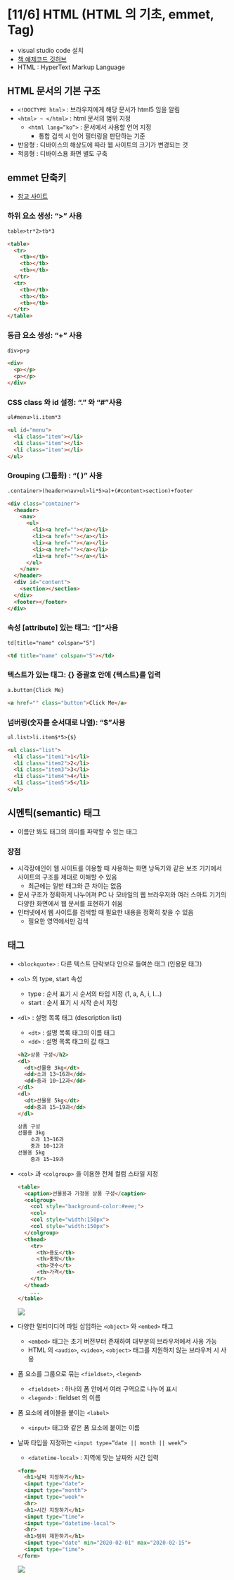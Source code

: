 # [11/6] HTML (HTML 의 기초, emmet, Tag)

- visual studio code 설치
- [책 예제코드 깃허브](https://github.com/Eun-Sook-Kim/doit_html_css_javascript)
- HTML : HyperText Markup Language

## HTML 문서의 기본 구조

- `<!DOCTYPE html>` : 브라우저에게 해당 문서가 html5 임을 알림
- `<html> ~ </html>` : html 문서의 범위 지정
    - `<html lang=”ko”>` : 문서에서 사용할 언어 지정
        - 통합 검색 시 언어 필터링을 판단하는 기준
- 반응형 : 디바이스의 해상도에 따라 웹 사이트의 크기가 변경되는 것
- 적응형 : 디바이스용 화면 별도 구축

## emmet 단축키

- [참고 사이트](https://www.hanl.tech/blog/emmet-%EB%8B%A8%EC%B6%95%ED%82%A4-%EB%B0%8F-%ED%8A%B8%EB%A6%AD-9%EA%B0%80%EC%A7%80/)

### ****하위 요소 생성: “>” 사용****

```html
table>tr*2>tb*3
```

```html
<table>
  <tr>
    <tb></tb>
    <tb></tb>
    <tb></tb>
  </tr>
  <tr>
    <tb></tb>
    <tb></tb>
    <tb></tb>
  </tr>
</table>
```

### ****동급 요소 생성: “+” 사용****

```html
div>p+p
```

```html
<div>
  <p></p>
  <p></p>
</div>
```

### ****CSS class 와 id 설정: “.” 와 “#”사용****

```html
ul#menu>li.item*3
```

```html
<ul id="menu">
  <li class="item"></li>
  <li class="item"></li>
  <li class="item"></li>
</ul>
```

### ****Grouping (그룹화) : “( )” 사용****

```html
.container>(header>nav>ul>li*5>a)+(#content>section)+footer
```

```html
<div class="container">
  <header>
    <nav>
      <ul>
        <li><a href=""></a></li>
        <li><a href=""></a></li>
        <li><a href=""></a></li>
        <li><a href=""></a></li>
        <li><a href=""></a></li>
      </ul>
    </nav>
  </header>
  <div id="content">
    <section></section>
  </div>
  <footer></footer>
</div>
```

### ****속성 [attribute] 있는 태그: “[]”사용****

```html
td[title="name" colspan="5"]
```

```html
<td title="name" colspan="5"></td>
```

### ****텍스트가 있는 태그: {} 중괄호 안에 {텍스트}를 입력****

```html
a.button{Click Me}
```

```html
<a href="" class="button">Click Me</a>
```

### ****넘버링(숫자를 순서대로 나열): “$”사용****

```html
ul.list>li.item$*5>{$}
```

```html
<ul class="list">
  <li class="item1">1</li>
  <li class="item2">2</li>
  <li class="item3">3</li>
  <li class="item4">4</li>
  <li class="item5">5</li>
</ul>
```

## 시멘틱(semantic) 태그

- 이름만 봐도 태그의 의미를 파악할 수 있는 태그

### 장점

- 시각장애인이 웹 사이트를 이용할 때 사용하는 화면 낭독기와 같은 보조 기기에서 사이트의 구조를 제대로 이해할 수 있음
    - 최근에는 일반 태그와 큰 차이는 없음
- 문서 구조가 정확하게 나누어져 PC 나 모바일의 웹 브라우저와 여러 스마트 기기의 다양한 화면에서 웹 문서를 표현하기 쉬움
- 인터넷에서 웹 사이트를 검색할 때 필요한 내용을 정확히 찾을 수 있음
    - 필요한 영역에서만 검색

## 태그

- `<blockquote>` : 다른 텍스트 단락보다 안으로 들여쓴 태그 (인용문 태그)
- `<ol>` 의 type, start 속성
    - type : 순서 표기 시 순서의 타입 지정 (1, a, A, i, I…)
    - start : 순서 표기 시 시작 순서 지정
- `<dl>` : 설명 목록 태그 (description list)
    - `<dt>` : 설명 목록 태그의 이름 태그
    - `<dd>` : 설명 목록 태그의 값 태그

    ```html
    <h2>상품 구성</h2>
    <dl>
      <dt>선물용 3kg</dt>
      <dd>소과 13~16과</dd>
      <dd>중과 10~12과</dd>
    </dl>
    <dl>
      <dt>선물용 5kg</dt>
      <dd>중과 15~19과</dd>
    </dl>
    ```

    ```html
    상품 구성
    선물용 3kg
    	소과 13~16과
    	중과 10~12과
    선물용 5kg
    	중과 15~19과
    ```

- `<col>` 과 `<colgroup>` 을 이용한 전체 컬럼 스타일 지정

    ```html
    <table>
      <caption>선물용과 가정용 상품 구성</caption>
      <colgroup>
        <col style="background-color:#eee;">
        <col>
        <col style="width:150px">
        <col style="width:150px">
      </colgroup>
      <thead>
        <tr>
          <th>용도</th>
          <th>중량</th>
          <th>갯수</t>
          <th>가격</th>
        </tr>
      </thead>
    	...
    </table>
    ```

  ![](docs/1.png)

- 다양한 멀티미디어 파일 삽입하는 `<object>` 와 `<embed>` 태그
    - `<embed>` 태그는 초기 버전부터 존재하여 대부분의 브라우저에서 사용 가능
    - HTML 의 `<audio>`, `<video>`, `<object>` 태그를 지원하지 않는 브라우저 시 사용
- 폼 요소를 그룹으로 묶는 `<fieldset>`, `<legend>`
    - `<fieldset>` : 하나의 폼 안에서 여러 구역으로 나누어 표시
    - `<legend>` : fieldset 의 이름
- 폼 요소에 레이블을 붙이는 `<label>`
    - `<input>` 태그와 같은 폼 요소에 붙이는 이름
- 날짜 타입을 지정하는 `<input type=”date || month || week”>`
    - `<datetime-local>` : 지역에 맞는 날짜와 시간 입력

    ```html
    <form>
      <h1>날짜 지정하기</h1>
      <input type="date">
      <input type="month">
      <input type="week">
      <hr>
      <h1>시간 지정하기</h1>
      <input type="time">
      <input type="datetime-local">
      <hr>
      <h1>범위 제한하기</h1>
      <input type="date" min="2020-02-01" max="2020-02-15">
      <input type="time">
    </form>
    ```

  ![](docs/2.png)
